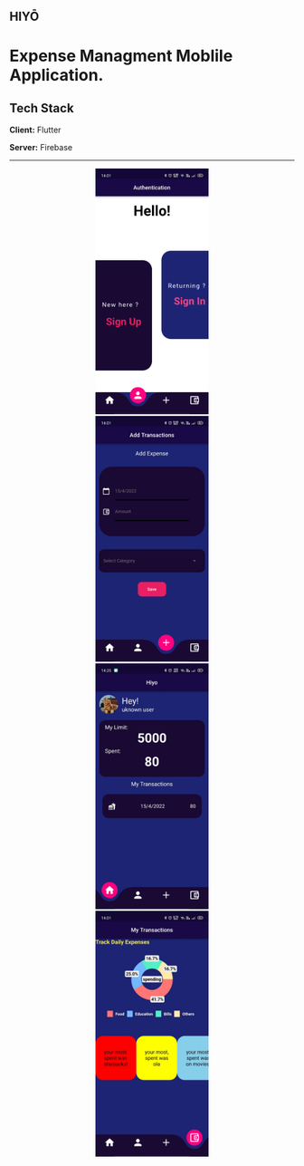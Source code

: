 
## HIYŌ
# Expense Managment Moblile Application.

## Tech Stack

**Client:** Flutter

**Server:** Firebase

---

<div align="center">
<img width="200" src="assets/HIYO_IMG/AuthPage.jpg"/>
</div>
<div align="center">
<img width="200" src="assets/HIYO_IMG/CreatePage.jpg"/>
</div>
<div align="center">
<img width="200" src="assets/HIYO_IMG/HomePage.jpg"/>
</div>
<div align="center">
<img width="200" src="assets/HIYO_IMG/StatsPage.jpg"/>
</div>
